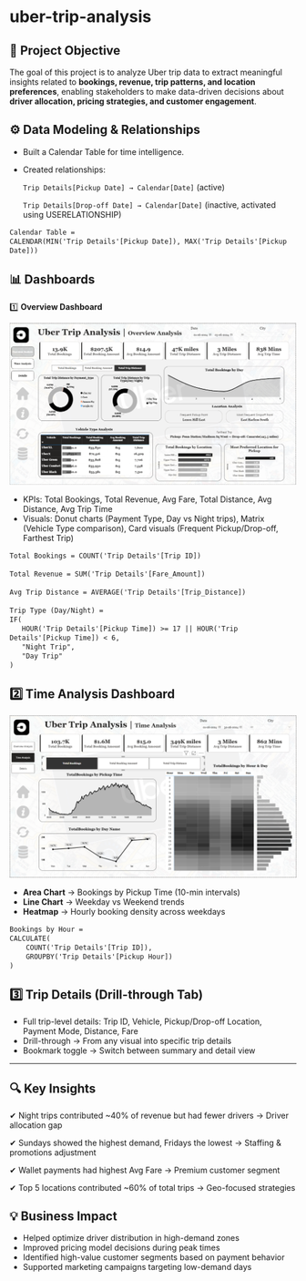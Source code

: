 # uber-trip-analysis

## 📌 Project Objective

The goal of this project is to analyze Uber trip data to extract meaningful insights related to **bookings, revenue, trip patterns, and location preferences**, enabling stakeholders to make data-driven decisions about **driver allocation, pricing strategies, and customer engagement**.

## ⚙ Data Modeling & Relationships
- Built a Calendar Table for time intelligence.
- Created relationships:

  `Trip Details[Pickup Date] → Calendar[Date]` (active)
  
  `Trip Details[Drop-off Date] → Calendar[Date]` (inactive, activated using USERELATIONSHIP)
```
Calendar Table = 
CALENDAR(MIN('Trip Details'[Pickup Date]), MAX('Trip Details'[Pickup Date]))
```
## 📊 Dashboards

1️⃣ **Overview Dashboard**

![Dashboard Preview](https://github.com/Analyzewithasim/uber-trip-analysis/blob/main/Overview%20Analysis.png)

- KPIs: Total Bookings, Total Revenue, Avg Fare, Total Distance, Avg Distance, Avg Trip Time
- Visuals: Donut charts (Payment Type, Day vs Night trips), Matrix (Vehicle Type comparison), Card visuals (Frequent Pickup/Drop-off, Farthest Trip)

```
Total Bookings = COUNT('Trip Details'[Trip ID])

Total Revenue = SUM('Trip Details'[Fare_Amount])

Avg Trip Distance = AVERAGE('Trip Details'[Trip_Distance])

Trip Type (Day/Night) =
IF(
   HOUR('Trip Details'[Pickup Time]) >= 17 || HOUR('Trip Details'[Pickup Time]) < 6,
   "Night Trip",
   "Day Trip"
)
```

## 2️⃣ Time Analysis Dashboard

![Dashboard Preview](https://github.com/Analyzewithasim/uber-trip-analysis/blob/main/Time%20Analysis.png)


- **Area Chart** → Bookings by Pickup Time (10-min intervals)
- **Line Chart** → Weekday vs Weekend trends
- **Heatmap** → Hourly booking density across weekdays

```
Bookings by Hour = 
CALCULATE(
    COUNT('Trip Details'[Trip ID]),
    GROUPBY('Trip Details'[Pickup Hour])
)
```

## 3️⃣ Trip Details (Drill-through Tab)
- Full trip-level details: Trip ID, Vehicle, Pickup/Drop-off Location, Payment Mode, Distance, Fare
- Drill-through → From any visual into specific trip details
- Bookmark toggle → Switch between summary and detail view
_____________________________________________________________________________________________________________________________________________________________________________________________
## 🔍 Key Insights

✔ Night trips contributed ~40% of revenue but had fewer drivers → Driver allocation gap

✔ Sundays showed the highest demand, Fridays the lowest → Staffing & promotions adjustment

✔ Wallet payments had highest Avg Fare → Premium customer segment

✔ Top 5 locations contributed ~60% of total trips → Geo-focused strategies

## 💡 Business Impact
- Helped optimize driver distribution in high-demand zones
- Improved pricing model decisions during peak times
- Identified high-value customer segments based on payment behavior
- Supported marketing campaigns targeting low-demand days
